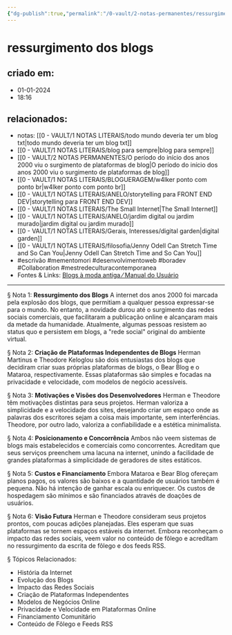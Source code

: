 ```yaml
---
{"dg-publish":true,"permalink":"/0-vault/2-notas-permanentes/ressurgimento-dos-blogs/","tags":["permanente","escrivão","mementomori","desenvolvimentoweb","boradev","Collaboration","mestredeculturacontemporanea"],"dgHomeLink":true,"dgShowLocalGraph":true,"dgShowFileTree":true,"dgEnableSearch":true}
---
```


# ressurgimento dos blogs

## criado em: 
- 01-01-2024
- 18:16
## relacionados:
- notas: [[0 - VAULT/1 NOTAS LITERAIS/todo mundo deveria ter um blog txt\|todo mundo deveria ter um blog txt]]
- [[0 - VAULT/1 NOTAS LITERAIS/blog para sempre\|blog para sempre]]
- [[0 - VAULT/2 NOTAS PERMANENTES/O período do início dos anos 2000 viu o surgimento de plataformas de blog\|O período do início dos anos 2000 viu o surgimento de plataformas de blog]]
- [[0 - VAULT/1 NOTAS LITERAIS/BLOGUERAGEM/w4lker ponto com ponto br\|w4lker ponto com ponto br]]
- [[0 - VAULT/1 NOTAS LITERAIS/ANELO/storytelling para FRONT END DEV\|storytelling para FRONT END DEV]]
- [[0 - VAULT/1 NOTAS LITERAIS/The Small Internet\|The Small Internet]]
- [[0 - VAULT/1 NOTAS LITERAIS/ANELO/jardim digital ou jardim murado\|jardim digital ou jardim murado]]
- [[0 - VAULT/1 NOTAS LITERAIS/Gerais, Interesses/digital garden\|digital garden]]
- [[0 - VAULT/1 NOTAS LITERAIS/filosofia/Jenny Odell Can Stretch Time and So Can You\|Jenny Odell Can Stretch Time and So Can You]]
- #escrivão #mementomori #desenvolvimentoweb #boradev #Collaboration #mestredeculturacontemporanea 
- Fontes & Links: [Blogs à moda antiga ⁄ Manual do Usuário](https://manualdousuario.net/blogs-bear-mataroa/)
---

§ Nota 1: **Ressurgimento dos Blogs**
A internet dos anos 2000 foi marcada pela explosão dos blogs, que permitiam a qualquer pessoa expressar-se para o mundo. No entanto, a novidade durou até o surgimento das redes sociais comerciais, que facilitaram a publicação online e alcançaram mais da metade da humanidade. Atualmente, algumas pessoas resistem ao status quo e persistem em blogs, a "rede social" original do ambiente virtual.

§ Nota 2: **Criação de Plataformas Independentes de Blogs**
Herman Martinus e Theodore Keloglou são dois entusiastas dos blogs que decidiram criar suas próprias plataformas de blogs, o Bear Blog e o Mataroa, respectivamente. Essas plataformas são simples e focadas na privacidade e velocidade, com modelos de negócio acessíveis.

§ Nota 3: **Motivações e Visões dos Desenvolvedores**
Herman e Theodore têm motivações distintas para seus projetos. Herman valoriza a simplicidade e a velocidade dos sites, desejando criar um espaço onde as palavras dos escritores sejam a coisa mais importante, sem interferências. Theodore, por outro lado, valoriza a confiabilidade e a estética minimalista.

§ Nota 4: **Posicionamento e Concorrência**
Ambos não veem sistemas de blogs mais estabelecidos e comerciais como concorrentes. Acreditam que seus serviços preenchem uma lacuna na internet, unindo a facilidade de grandes plataformas à simplicidade de geradores de sites estáticos.

§ Nota 5: **Custos e Financiamento**
Embora Mataroa e Bear Blog ofereçam planos pagos, os valores são baixos e a quantidade de usuários também é pequena. Não há intenção de ganhar escala ou enriquecer. Os custos de hospedagem são mínimos e são financiados através de doações de usuários.

§ Nota 6: **Visão Futura**
Herman e Theodore consideram seus projetos prontos, com poucas adições planejadas. Eles esperam que suas plataformas se tornem espaços estáveis da internet. Embora reconheçam o impacto das redes sociais, veem valor no conteúdo de fôlego e acreditam no ressurgimento da escrita de fôlego e dos feeds RSS.

§ Tópicos Relacionados:
- História da Internet
- Evolução dos Blogs
- Impacto das Redes Sociais
- Criação de Plataformas Independentes
- Modelos de Negócios Online
- Privacidade e Velocidade em Plataformas Online
- Financiamento Comunitário
- Conteúdo de Fôlego e Feeds RSS

